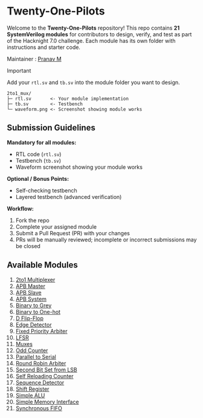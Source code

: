 
# Twenty-One-Pilots

Welcome to the **Twenty-One-Pilots** repository! This repo contains **21 SystemVerilog modules** for contributors to design, verify, and test as part of the Hacknight 7.0 challenge. Each module has its own folder with instructions and starter code.

Maintainer : [Pranav M](https://github.com/pranav0x0112)

> [!IMPORTANT]
> Add your `rtl.sv` and `tb.sv` into the module folder you want to design.
> ```
> 2to1_mux/
>├─ rtl.sv       <- Your module implementation
>├─ tb.sv        <- Testbench
>└─ waveform.png <- Screenshot showing module works
>```

## Submission Guidelines

**Mandatory for all modules:**
- RTL code (`rtl.sv`)
- Testbench (`tb.sv`)
- Waveform screenshot showing your module works

**Optional / Bonus Points:**
- Self-checking testbench
- Layered testbench (advanced verification)

**Workflow:**
1. Fork the repo
2. Complete your assigned module
3. Submit a Pull Request (PR) with your changes
4. PRs will be manually reviewed; incomplete or incorrect submissions may be closed

## Available Modules

1. [2to1 Multiplexer](./2to1_Multiplexer)
2. [APB Master](./APB_Master)
3. [APB Slave](./APB_Slave)
4. [APB System](./APB_System)
5. [Binary to Grey](./Binary_to_Gray)
6. [Binary to One-hot](./Binary_to_Onehot)
7. [D Flip-Flop](./D_Flip_Flop)
8. [Edge Detector](./Edge_Detector)
9. [Fixed Priority Arbiter](./Fixed_Priority_Arbiter)
10. [LFSR](./LFSR)
11. [Muxes](./Muxes)
12. [Odd Counter](./Odd_Counter)
13. [Parallel to Serial](./Parallel_to_Serial)
14. [Round Robin Arbiter](./Round_Robin_Arbiter)
15. [Second Bit Set from LSB](./Second_Bit_Set_from_LSB)
16. [Self Reloading Counter](./Self_Reloading_Counter)
17. [Sequence Detector](./Sequence_Detector)
18. [Shift Register](./Shift_Register)
19. [Simple ALU](./Simple_ALU)
20. [Simple Memory Interface](./Simple_Memory_Interface)
21. [Synchronous FIFO](./Synchronous_FIFO)